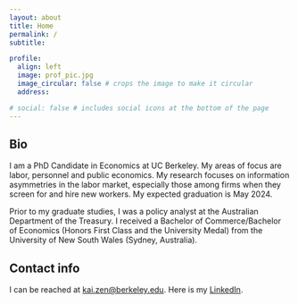 ```yaml
---
layout: about
title: Home
permalink: /
subtitle: 

profile:
  align: left
  image: prof_pic.jpg
  image_circular: false # crops the image to make it circular
  address: 

# social: false # includes social icons at the bottom of the page
---
```


## Bio
I am a PhD Candidate in Economics at UC Berkeley. My areas of focus are labor, personnel and public economics. My research focuses on information asymmetries in the labor market, especially those among firms when they screen for and hire new workers. My expected graduation is May 2024.

Prior to my graduate studies, I was a policy analyst at the Australian Department of the Treasury. I received a Bachelor of Commerce/Bachelor of Economics (Honors First Class and the University Medal) from the University of New South Wales (Sydney, Australia).

## Contact info
I can be reached at [kai.zen@berkeley.edu](mailto:kai.zen@berkeley.edu). Here is my [LinkedIn](https://www.linkedin.com/in/kai-zen-48a5221b7).
